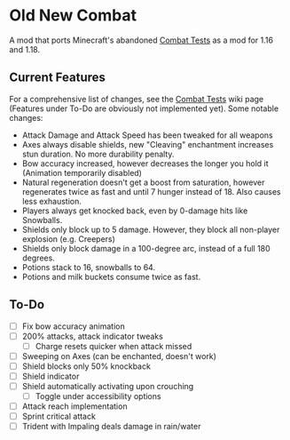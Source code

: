 Old New Combat
==============

A mod that ports Minecraft's abandoned [Combat Tests][1] as a mod for 1.16 and 1.18.

## Current Features

For a comprehensive list of changes, see the [Combat Tests][1] wiki page (Features under To-Do are obviously not
implemented yet). Some notable changes:

- Attack Damage and Attack Speed has been tweaked for all weapons
- Axes always disable shields, new "Cleaving" enchantment increases stun duration. No more durability penalty.
- Bow accuracy increased, however decreases the longer you hold it (Animation temporarily disabled)
- Natural regeneration doesn't get a boost from saturation, however regenerates twice as fast and until 7 hunger instead 
  of 18. Also causes less exhaustion.
- Players always get knocked back, even by 0-damage hits like Snowballs.
- Shields only block up to 5 damage. However, they block all non-player explosion (e.g. Creepers)
- Shields only block damage in a 100-degree arc, instead of a full 180 degrees.
- Potions stack to 16, snowballs to 64.
- Potions and milk buckets consume twice as fast.

## To-Do

- [ ] Fix bow accuracy animation
- [ ] 200% attacks, attack indicator tweaks
  - [ ] Charge resets quicker when attack missed
- [ ] Sweeping on Axes (can be enchanted, doesn't work)
- [ ] Shield blocks only 50% knockback
- [ ] Shield indicator
- [ ] Shield automatically activating upon crouching
  - [ ] Toggle under accessibility options
- [ ] Attack reach implementation
- [ ] Sprint critical attack
- [ ] Trident with Impaling deals damage in rain/water

[1]: https://minecraft.fandom.com/wiki/Java_Edition_Combat_Tests
